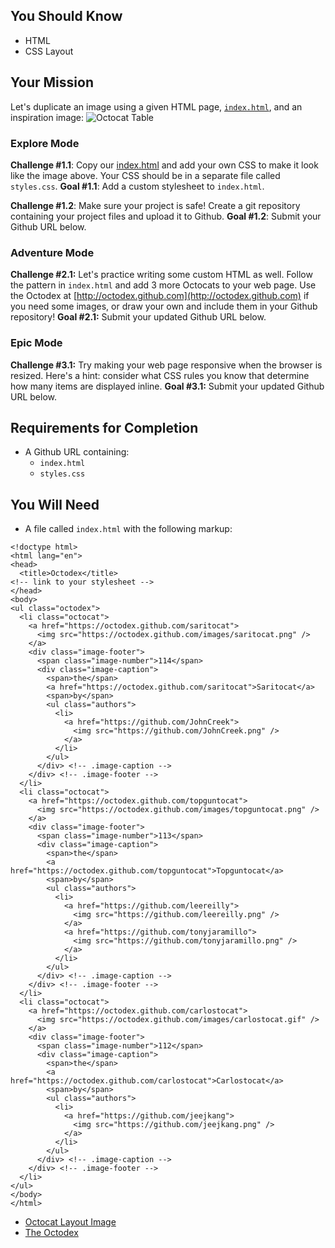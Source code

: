 ## You Should Know
- HTML
- CSS Layout

## Your Mission
Let's duplicate an image using a given HTML page, [`index.html`](https://github.com/theironyard/js-assignments/blob/master/HTML+CSS/html-intro-layout/index.html), and an inspiration image:
![Octocat Table](https://dl.dropboxusercontent.com/s/awfw9xqf1dpcn3c/octocat.png?dl=0)

### Explore Mode

**Challenge #1.1**: Copy our [index.html](https://github.com/theironyard/js-assignments/blob/master/HTML+CSS/html-intro-layout/index.html) and add your own CSS to make it look like the image above. Your CSS should be in a separate file called `styles.css`. 
**Goal #1.1**: Add a custom stylesheet to `index.html`.

**Challenge #1.2**: Make sure your project is safe! Create a git repository containing your project files and upload it to Github.
**Goal #1.2**: Submit your Github URL below.

### Adventure Mode

**Challenge #2.1:** Let's practice writing some custom HTML as well. Follow the pattern in `index.html` and add 3 more Octocats to your web page. Use the Octodex at [http://octodex.github.com](http://octodex.github.com) if you need some images, or draw your own and include them in your Github repository!
**Goal #2.1:** Submit your updated Github URL below.

### Epic Mode

**Challenge #3.1:** Try making your web page responsive when the browser is resized. Here's a hint: consider what CSS rules you know that determine how many items are displayed inline.
**Goal #3.1:** Submit your updated Github URL below. 

## Requirements for Completion
- A Github URL containing:
  - `index.html`
  - `styles.css`

## You Will Need
- A file called `index.html` with the following markup:
```
<!doctype html>
<html lang="en">
<head>
  <title>Octodex</title>
<!-- link to your stylesheet -->
</head>
<body>
<ul class="octodex">
  <li class="octocat">
    <a href="https://octodex.github.com/saritocat">
      <img src="https://octodex.github.com/images/saritocat.png" />
    </a>
    <div class="image-footer">
      <span class="image-number">114</span>
      <div class="image-caption">
        <span>the</span>
        <a href="https://octodex.github.com/saritocat">Saritocat</a>
        <span>by</span>
        <ul class="authors">
          <li>
            <a href="https://github.com/JohnCreek">
              <img src="https://github.com/JohnCreek.png" />
            </a>
          </li>
        </ul>
      </div> <!-- .image-caption -->
    </div> <!-- .image-footer -->
  </li>
  <li class="octocat">
    <a href="https://octodex.github.com/topguntocat">
      <img src="https://octodex.github.com/images/topguntocat.png" />
    </a>
    <div class="image-footer">
      <span class="image-number">113</span>
      <div class="image-caption">
        <span>the</span>
        <a href="https://octodex.github.com/topguntocat">Topguntocat</a>
        <span>by</span>
        <ul class="authors">
          <li>
            <a href="https://github.com/leereilly">
              <img src="https://github.com/leereilly.png" />
            </a>
            <a href="https://github.com/tonyjaramillo">
              <img src="https://github.com/tonyjaramillo.png" />
            </a>
          </li>
        </ul>
      </div> <!-- .image-caption -->
    </div> <!-- .image-footer -->
  </li>
  <li class="octocat">
    <a href="https://octodex.github.com/carlostocat">
      <img src="https://octodex.github.com/images/carlostocat.gif" />
    </a>
    <div class="image-footer">
      <span class="image-number">112</span>
      <div class="image-caption">
        <span>the</span>
        <a href="https://octodex.github.com/carlostocat">Carlostocat</a>
        <span>by</span>
        <ul class="authors">
          <li>
            <a href="https://github.com/jeejkang">
              <img src="https://github.com/jeejkang.png" />
            </a>
          </li>
        </ul>
      </div> <!-- .image-caption -->
    </div> <!-- .image-footer -->
  </li>
</ul>
</body>
</html>
```

- [Octocat Layout Image](https://dl.dropboxusercontent.com/s/awfw9xqf1dpcn3c/octocat.png?dl=0)
- [The Octodex](http://octodex.github.com)
